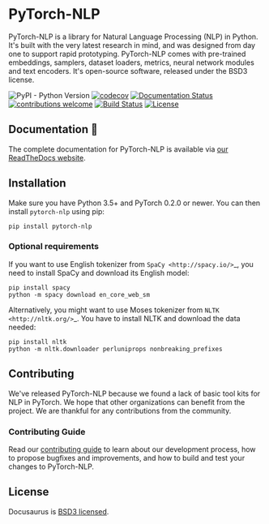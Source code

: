 # PyTorch-NLP

PyTorch-NLP is a library for Natural Language Processing (NLP) in Python. It's built with the very
latest research in mind, and was designed from day one to support rapid prototyping. PyTorch-NLP
comes with pre-trained embeddings, samplers, dataset loaders, metrics, neural network modules
and text encoders. It's open-source software, released under the BSD3 license. 

![PyPI - Python Version](https://img.shields.io/pypi/pyversions/pytorch-nlp.svg)
[![codecov](https://codecov.io/gh/PetrochukM/PyTorch-NLP/branch/master/graph/badge.svg)](https://codecov.io/gh/PetrochukM/PyTorch-NLP) 
[![Documentation Status](https://readthedocs.org/projects/pytorchnlp/badge/?version=latest)](http://pytorchnlp.readthedocs.io/en/latest/?badge=latest)
[![contributions welcome](https://img.shields.io/badge/contributions-welcome-brightgreen.svg?style=flat)](https://github.com/dwyl/esta/issues)
[![Build Status](https://travis-ci.org/PetrochukM/PyTorch-NLP.svg?branch=master)](https://travis-ci.org/PetrochukM/PyTorch-NLP)
[![License](https://img.shields.io/pypi/l/pytorch-nlp.svg)](https://opensource.org/licenses/BSD-3-Clause)

## Documentation 📖 

The complete documentation for PyTorch-NLP is available via [our ReadTheDocs website](https://pytorchnlp.readthedocs.io).

## Installation

Make sure you have Python 3.5+ and PyTorch 0.2.0 or newer. You can then install `pytorch-nlp` using
pip:

    pip install pytorch-nlp

### Optional requirements

If you want to use English tokenizer from `SpaCy <http://spacy.io/>`_, you need to install SpaCy and download its English model:

    pip install spacy
    python -m spacy download en_core_web_sm

Alternatively, you might want to use Moses tokenizer from `NLTK <http://nltk.org/>`_. You have to install NLTK and download the data needed:

    pip install nltk
    python -m nltk.downloader perluniprops nonbreaking_prefixes

## Contributing

We've released PyTorch-NLP because we found a lack of basic tool kits for NLP in PyTorch. We hope that other organizations can benefit from the project. We are thankful for any contributions from the community.

### Contributing Guide

Read our [contributing guide](https://github.com/PetrochukM/PyTorch-NLP/blob/master/Contributing.md) to learn about our development process, how to propose bugfixes and improvements, and how to build and test your changes to PyTorch-NLP.

## License

Docusaurus is [BSD3 licensed](./LICENSE).
